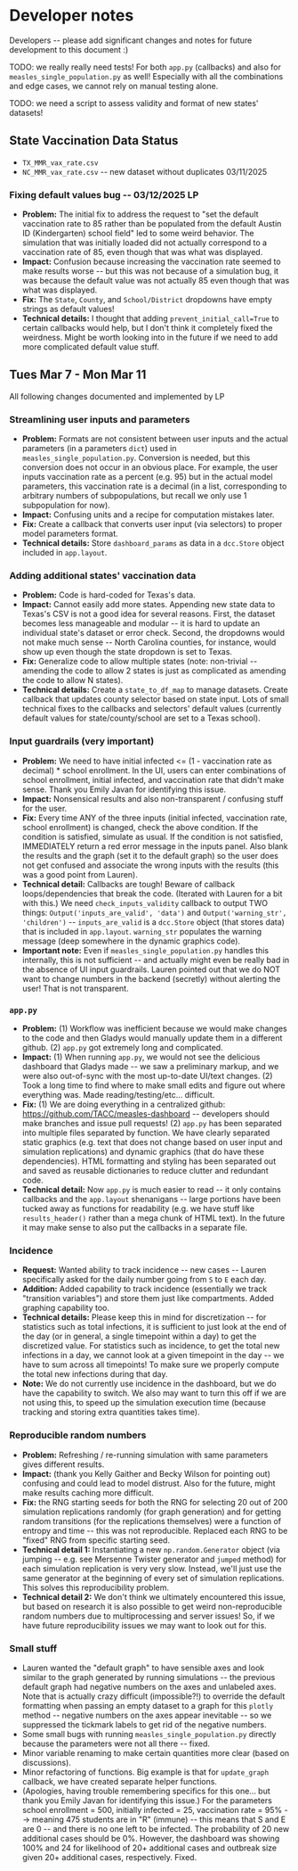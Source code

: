 # Developer notes

Developers -- please add significant changes and notes for future development to this document :)

TODO: we really really need tests! For both `app.py` (callbacks) and also for `measles_single_population.py` as well! Especially with all the combinations and edge cases, we cannot rely on manual testing alone. 

TODO: we need a script to assess validity and format of new states' datasets!

## State Vaccination Data Status
- `TX_MMR_vax_rate.csv` 
- `NC_MMR_vax_rate.csv` -- new dataset without duplicates 03/11/2025 

### Fixing default values bug -- 03/12/2025 LP
- **Problem:** The initial fix to address the request to "set the default vaccination rate to 85 rather than be populated from the default Austin ID (Kindergarten) school field" led to some weird behavior. The simulation that was initially loaded did not actually correspond to a vaccination rate of 85, even though that was what was displayed.
- **Impact:** Confusion because increasing the vaccination rate seemed to make results worse -- but this was not because of a simulation bug, it was because the default value was not actually 85 even though that was what was displayed.
- **Fix:** The `State`, `County`, and `School/District` dropdowns have empty strings as default values!
- **Technical details:** I thought that adding `prevent_initial_call=True` to certain callbacks would help, but I don't think it completely fixed the weirdness. Might be worth looking into in the future if we need to add more complicated default value stuff.

## Tues Mar 7 - Mon Mar 11
All following changes documented and implemented by LP

### Streamlining user inputs and parameters
- **Problem:** Formats are not consistent between user inputs and the actual parameters (in a parameters `dict`) used in `measles_single_population.py`. Conversion is needed, but this conversion does not occur in an obvious place. For example, the user inputs vaccination rate as a percent (e.g. 95) but in the actual model parameters, this vaccination rate is a decimal (in a list, corresponding to arbitrary numbers of subpopulations, but recall we only use 1 subpopulation for now).
- **Impact:** Confusing units and a recipe for computation mistakes later.
- **Fix:** Create a callback that converts user input (via selectors) to proper model parameters format. 
- **Technical details:** Store `dashboard_params` as data in a `dcc.Store` object included in `app.layout`.

### Adding additional states' vaccination data
- **Problem:** Code is hard-coded for Texas's data. 
- **Impact:** Cannot easily add more states. Appending new state data to Texas's CSV is not a good idea for several reasons. First, the dataset becomes less manageable and modular -- it is hard to update an individual state's dataset or error check. Second, the dropdowns would not make much sense -- North Carolina counties, for instance, would show up even though the state dropdown is set to Texas.
- **Fix:** Generalize code to allow multiple states (note: non-trivial -- amending the code to allow 2 states is just as complicated as amending the code to allow N states). 
- **Technical details:** Create a `state_to_df_map` to manage datasets. Create callback that updates county selector based on state input. Lots of small technical fixes to the callbacks and selectors' default values (currently default values for state/county/school are set to a Texas school). 

### Input guardrails (very important)
- **Problem:** We need to have initial infected <= (1 - vaccination rate as decimal) * school enrollment. In the UI, users can enter combinations of school enrollment, initial infected, and vaccination rate that didn't make sense. Thank you Emily Javan for identifying this issue. 
- **Impact:** Nonsensical results and also non-transparent / confusing stuff for the user.
- **Fix:** Every time ANY of the three inputs (initial infected, vaccination rate, school enrollment) is changed, check the above condition. If the condition is satisfied, simulate as usual. If the condition is not satisfied, IMMEDIATELY return a red error message in the inputs panel. Also blank the results and the graph (set it to the default graph) so the user does not get confused and associate the wrong inputs with the results (this was a good point from Lauren).
- **Technical detail:** Callbacks are tough! Beware of callback loops/dependencies that break the code. (Iterated with Lauren for a bit with this.) We need `check_inputs_validity` callback to output TWO things: `Output('inputs_are_valid', 'data')` and `Output('warning_str', 'children')` -- `inputs_are_valid` is a `dcc.Store` object (that stores data) that is included in `app.layout`. `warning_str` populates the warning message (deep somewhere in the dynamic graphics code).
- **Important note:** Even if `measles_single_population.py` handles this internally, this is not sufficient -- and actually might even be really bad in the absence of UI input guardrails. Lauren pointed out that we do NOT want to change numbers in the backend (secretly) without alerting the user! That is not transparent. 

### `app.py`
- **Problem:** (1) Workflow was inefficient because we would make changes to the code and then Gladys would manually update them in a different github. (2) `app.py` got extremely long and complicated.
- **Impact:** (1) When running `app.py`, we would not see the delicious dashboard that Gladys made -- we saw a preliminary markup, and we were also out-of-sync with the most up-to-date UI/text changes. (2) Took a long time to find where to make small edits and figure out where everything was. Made reading/testing/etc... difficult.
- **Fix:** (1) We are doing everything in a centralized github: https://github.com/TACC/measles-dashboard -- developers should make branches and issue pull requests! (2) `app.py` has been separated into multiple files separated by function. We have clearly separated static graphics (e.g. text that does not change based on user input and simulation replications) and dynamic graphics (that do have these dependencies). HTML formatting and styling has been separated out and saved as reusable dictionaries to reduce clutter and redundant code. 
- **Technical detail:** Now `app.py` is much easier to read -- it only contains callbacks and the `app.layout` shenanigans -- large portions have been tucked away as functions for readability (e.g. we have stuff like `results_header()` rather than a mega chunk of HTML text). In the future it may make sense to also put the callbacks in a separate file. 

### Incidence
- **Request:** Wanted ability to track incidence -- new cases -- Lauren specifically asked for the daily number going from `S` to `E` each day. 
- **Addition:** Added capability to track incidence (essentially we track "transition variables") and store them just like compartments. Added graphing capability too. 
- **Technical details:** Please keep this in mind for discretization -- for statistics such as total infections, it is sufficient to just look at the end of the day (or in general, a single timepoint within a day) to get the discretized value. For statistics such as incidence, to get the total new infections in a day, we cannot look at a given timepoint in the day -- we have to sum across all timepoints! To make sure we properly compute the total new infections during that day. 
- **Note:** We do not currently use incidence in the dashboard, but we do have the capability to switch. We also may want to turn this off if we are not using this, to speed up the simulation execution time (because tracking and storing extra quantities takes time).

### Reproducible random numbers
- **Problem:** Refreshing / re-running simulation with same parameters gives different results.
- **Impact:** (thank you Kelly Gaither and Becky Wilson for pointing out) confusing and could lead to model distrust. Also for the future, might make results caching more difficult.
- **Fix:** the RNG starting seeds for both the RNG for selecting 20 out of 200 simulation replications randomly (for graph generation) and for getting random transitions (for the replications themselves) were a function of entropy and time -- this was not reproducible. Replaced each RNG to be "fixed" RNG from specific starting seed. 
- **Technical detail 1:** Instantiating a new `np.random.Generator` object (via jumping -- e.g. see Mersenne Twister generator and `jumped` method) for each simulation replication is very very slow. Instead, we'll just use the same generator at the beginning of every set of simulation replications. This solves this reproducibility problem.
- **Technical detail 2:** We don't think we ultimately encountered this issue, but based on research it is also possible to get weird non-reproducible random numbers due to multiprocessing and server issues! So, if we have future reproducibility issues we may want to look out for this.      

### Small stuff
- Lauren wanted the "default graph" to have sensible axes and look similar to the graph generated by running simulations -- the previous default graph had negative numbers on the axes and unlabeled axes. Note that is actually crazy difficult (impossible?!) to override the default formatting when passing an empty dataset to a graph for this `plotly` method -- negative numbers on the axes appear inevitable -- so we suppressed the tickmark labels to get rid of the negative numbers. 
- Some small bugs with running `measles_single_population.py` directly because the parameters were not all there -- fixed. 
- Minor variable renaming to make certain quantities more clear (based on discussions).
- Minor refactoring of functions. Big example is that for `update_graph` callback, we have created separate helper functions. 
- (Apologies, having trouble remembering specifics for this one... but thank you Emily Javan for identifying this issue.) For the parameters school enrollment = 500, initially infected = 25, vaccination rate = 95% --> meaning 475 students are in "R" (immune) -- this means that S and E are 0 -- and there is no one left to be infected. The probability of 20 new additional cases should be 0%. However, the dashboard was showing 100% and 24 for likelihood of 20+ additional cases and outbreak size given 20+ additional cases, respectively. Fixed. 